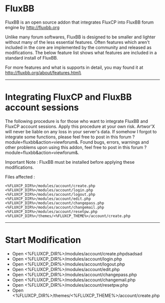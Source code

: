 FluxBB
======

FluxBB is an open source addon that integrates FluxCP into FluxBB forum engine by http://fluxbb.org

Unlike many forum softwares, FluxBB is designed to be smaller and lighter without many of the less essential features. Often features which aren't included in the core are implemented by the community and released as modifications. The below feature list shows what features are included in a standard install of FluxBB.

For more features and what is supports in detail, you may found it at http://fluxbb.org/about/features.html\

* * *

Integrating FluxCP and FluxBB account sessions
======

The following procedure is for those who want to integrate FluxBB and FluxCP account sessions. Apply this procedure at your own risk. Artwor'X will never be liable on any loss in your server's data.
If somehow I forgot to integrate some functions, please feel free to post in this forum ?module=fluxbb&action=viewforum&.
Found bugs, errors, warnings and other problems upon using this addon, feel free to post in this forum ?module=fluxbb&action=viewforum&.

Important Note : FluxBB must be installed before applying these modifications.

Files affected :

    <%FLUXCP_DIR%>/modules/account/create.php
    <%FLUXCP_DIR%>/modules/account/login.php
    <%FLUXCP_DIR%>/modules/account/logout.php
    <%FLUXCP_DIR%>/modules/account/edit.php
    <%FLUXCP_DIR%>/modules/account/changepass.php
    <%FLUXCP_DIR%>/modules/account/changemail.php
    <%FLUXCP_DIR%>/modules/account/resetpw.php
    <%FLUXCP_DIR%>/themes/<%FLUXCP_THEME%>/account/create.php
    
* * *

Start Modification
======

-   Open <%FLUXCP_DIR%>/modules/account/create.phpdsadsad
-   Open <%FLUXCP_DIR%>/modules/account/login.php
-   Open <%FLUXCP_DIR%>/modules/account/logout.php
-   Open <%FLUXCP_DIR%>/modules/account/edit.php
-   Open <%FLUXCP_DIR%>/modules/account/changepass.php
-   Open <%FLUXCP_DIR%>/modules/account/changemail.php
-   Open <%FLUXCP_DIR%>/modules/account/resetpw.php
-   Open <%FLUXCP_DIR%>/themes/<%FLUXCP_THEME%>/account/create.php
